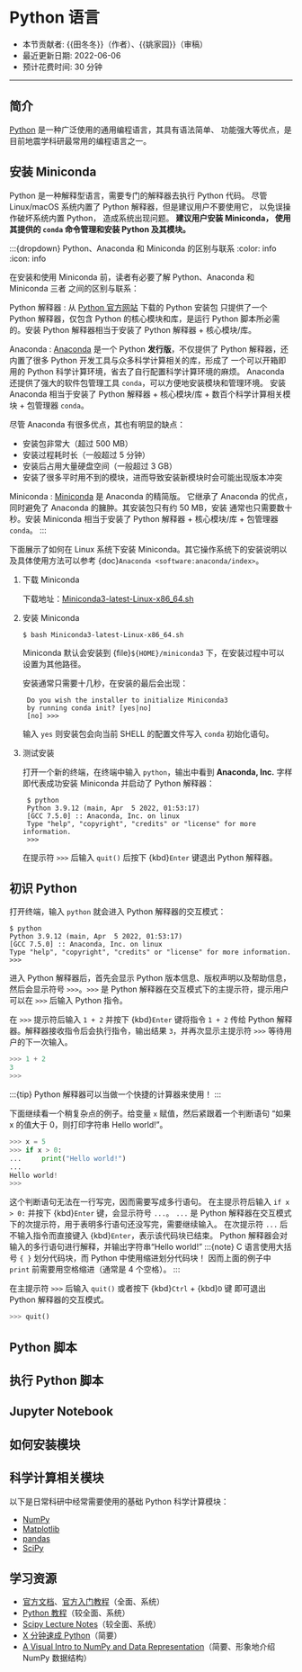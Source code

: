 # Python 语言

- 本节贡献者: {{田冬冬}}（作者）、{{姚家园}}（审稿）
- 最近更新日期: 2022-06-06
- 预计花费时间: 30 分钟

---

## 简介

[Python](https://www.python.org/) 是一种广泛使用的通用编程语言，其具有语法简单、
功能强大等优点，是目前地震学科研最常用的编程语言之一。

## 安装 Miniconda

Python 是一种解释型语言，需要专门的解释器去执行 Python 代码。
尽管 Linux/macOS 系统内置了 Python 解释器，但是建议用户不要使用它，
以免误操作破坏系统内置 Python， 造成系统出现问题。
**建议用户安装 Miniconda， 使用其提供的 `conda` 命令管理和安装 Python 及其模块。**

:::{dropdown} Python、Anaconda 和 Miniconda 的区别与联系
:color: info
:icon: info

在安装和使用 Miniconda 前，读者有必要了解 Python、Anaconda 和 Miniconda 三者
之间的区别与联系：

Python 解释器
: 从 [Python 官方网站](https://www.python.org/downloads/) 下载的 Python 安装包
  只提供了一个 Python 解释器，仅包含 Python 的核心模块和库，是运行 Python
  脚本所必需的。安装 Python 解释器相当于安装了 Python 解释器 + 核心模块/库。

Anaconda
: [Anaconda](https://www.anaconda.com/) 是一个 Python **发行版**，不仅提供了
  Python 解释器，还内置了很多 Python 开发工具与众多科学计算相关的库，形成了
  一个可以开箱即用的 Python 科学计算环境，省去了自行配置科学计算环境的麻烦。
  Anaconda 还提供了强大的软件包管理工具 `conda`，可以方便地安装模块和管理环境。
  安装 Anaconda 相当于安装了 Python 解释器 + 核心模块/库 + 数百个科学计算相关模块 + 包管理器 `conda`。

  尽管 Anaconda 有很多优点，其也有明显的缺点：
  - 安装包非常大（超过 500 MB）
  - 安装过程耗时长（一般超过 5 分钟）
  - 安装后占用大量硬盘空间（一般超过 3 GB）
  - 安装了很多平时用不到的模块，进而导致安装新模块时会可能出现版本冲突

Miniconda
: [Miniconda](https://docs.conda.io/en/latest/miniconda.html) 是 Anaconda 的精简版。
  它继承了 Anaconda 的优点，同时避免了 Anaconda 的臃肿。其安装包只有约 50 MB，安装
  通常也只需要数十秒。安装 Miniconda 相当于安装了 Python 解释器 + 核心模块/库 + 包管理器 `conda`。
:::

下面展示了如何在 Linux 系统下安装 Miniconda。其它操作系统下的安装说明以及具体使用方法可以参考 {doc}`Anaconda <software:anaconda/index>`。

1. 下载 Miniconda

   下载地址：[Miniconda3-latest-Linux-x86_64.sh](https://mirrors.tuna.tsinghua.edu.cn/anaconda/miniconda/Miniconda3-latest-Linux-x86_64.sh)

2. 安装 Miniconda

   ```
   $ bash Miniconda3-latest-Linux-x86_64.sh
   ```

   Miniconda 默认会安装到 {file}`${HOME}/miniconda3` 下，在安装过程中可以
   设置为其他路径。

   安装通常只需要十几秒，在安装的最后会出现：

        Do you wish the installer to initialize Miniconda3
        by running conda init? [yes|no]
        [no] >>>

   输入 `yes` 则安装包会向当前 SHELL 的配置文件写入 `conda` 初始化语句。

3. 测试安装

   打开一个新的终端，在终端中输入 `python`，输出中看到 **Anaconda, Inc.**
   字样即代表成功安装 Miniconda 并启动了 Python 解释器：

        $ python
        Python 3.9.12 (main, Apr  5 2022, 01:53:17)
        [GCC 7.5.0] :: Anaconda, Inc. on linux
        Type "help", "copyright", "credits" or "license" for more information.
        >>>

   在提示符 `>>>` 后输入 `quit()` 后按下 {kbd}`Enter` 键退出 Python 解释器。

## 初识 Python

打开终端，输入 `python` 就会进入 Python 解释器的交互模式：

```
$ python
Python 3.9.12 (main, Apr  5 2022, 01:53:17)
[GCC 7.5.0] :: Anaconda, Inc. on linux
Type "help", "copyright", "credits" or "license" for more information.
>>>
```

进入 Python 解释器后，首先会显示 Python 版本信息、版权声明以及帮助信息，
然后会显示符号 `>>>`。`>>>` 是 Python 解释器在交互模式下的主提示符，提示用户
可以在 `>>>` 后输入 Python 指令。

在 `>>>` 提示符后输入 `1 + 2` 并按下 {kbd}`Enter` 键将指令 `1 + 2` 传给 Python
解释器。解释器接收指令后会执行指令，输出结果 `3`，并再次显示主提示符
`>>>` 等待用户的下一次输入。
```python
>>> 1 + 2
3
>>>
```
:::{tip}
Python 解释器可以当做一个快捷的计算器来使用！
:::

下面继续看一个稍复杂点的例子。给变量 `x` 赋值，然后紧跟着一个判断语句
“如果 x 的值大于 0，则打印字符串 Hello world!”。
```python
>>> x = 5
>>> if x > 0:
...     print("Hello world!")
...
Hello world!
>>>
```
这个判断语句无法在一行写完，因而需要写成多行语句。
在主提示符后输入 `if x > 0:` 并按下 {kbd}`Enter` 键，会显示符号 `...`。
`...` 是 Python 解释器在交互模式下的次提示符，用于表明多行语句还没写完，需要继续输入。
在次提示符 `...` 后不输入指令而直接键入 {kbd}`Enter`，表示该代码块已结束。
Python 解释器会对输入的多行语句进行解释，并输出字符串“Hello world!”
:::{note}
C 语言使用大括号 `{ }` 划分代码块，而 Python 中使用缩进划分代码块！
因而上面的例子中 `print` 前需要用空格缩进（通常是 4 个空格）。
:::

在主提示符 `>>>` 后输入 `quit()` 或者按下 {kbd}`Ctrl` + {kbd}`D` 键
即可退出 Python 解释器的交互模式。
```python
>>> quit()
```

## Python 脚本

## 执行 Python 脚本

## Jupyter Notebook

## 如何安装模块

## 科学计算相关模块

以下是日常科研中经常需要使用的基础 Python 科学计算模块：

- [NumPy](https://numpy.org/)
- [Matplotlib](https://matplotlib.org/)
- [pandas](https://pandas.pydata.org/)
- [SciPy](https://scipy.org/)

## 学习资源

- [官方文档](https://docs.python.org/zh-cn/3/)、[官方入门教程](https://docs.python.org/zh-cn/3/tutorial/index.html)（全面、系统）
- [Python 教程](https://www.liaoxuefeng.com/wiki/1016959663602400)（较全面、系统）
- [Scipy Lecture Notes](https://scipy-lectures.org/index.html)（较全面、系统）
- [X 分钟速成 Python](https://learnxinyminutes.com/docs/zh-cn/python-cn/)（简要）
- [A Visual Intro to NumPy and Data Representation](https://jalammar.github.io/visual-numpy/)（简要、形象地介绍 NumPy 数据结构）
